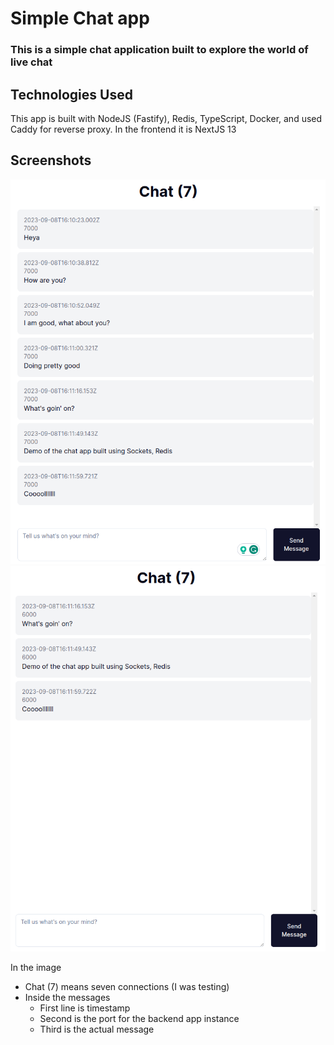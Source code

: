 # Simple Chat app

### This is a simple chat application built to explore the world of live chat

## Technologies Used

This app is built with NodeJS (Fastify), Redis, TypeScript, Docker, and used Caddy for reverse proxy. In the frontend it is NextJS 13

## Screenshots

![Chat Window 1](./images/chat-1.png)
![Chat Window 2](./images/chat-2.png)

In the image

- Chat (7) means seven connections (I was testing)
- Inside the messages
  - First line is timestamp
  - Second is the port for the backend app instance
  - Third is the actual message
